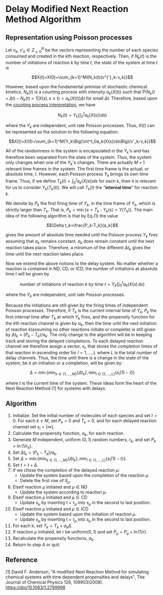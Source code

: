 # Delay Modified Next Reaction Method Algorithm

## Representation using Poisson processes 

Let $v_k$, $v'_k\in Z^N_{\geq 0}$ be the vectors representing the number of each species consumed and created in the *k*th reaction, respectively. Then, if $N_k(t)$ is the number of initiations of reaction $k$ by time $t$, the state of the system at time $t$ is
```math
X(t)=X(0)+\sum_{k=1}^M{N_k(t)(v^{'}_k-v_k)}
```
However, based upon the fundamental premise of stochastic chemical kinetics, $N_k(t)$ is a counting process with intensity $a_k(X(t))$ such that $\text{P}(N_k(t+\Delta t)-N_k(t)=1|X(s),s\leqslant t)=a_k(X(t))\Delta t$ for small $\Delta t$. Therefore, based upon the [counting process interpretation](https://en.wikipedia.org/wiki/Poisson_point_process), we have
```math
N_k(t)=Y_k\Big(\int^t_0a_k(X(s))ds\Big)\tag{1} 
```
where the $Y_k$ are independent, unit rate Poisson processes. Thus, $X(t)$ can be represented as the solution to the following equation:
```math
X(t)=X(0)+\sum_{k=1}^M{Y_k\Big(\int^t_0a_k(X(s))ds\Big)(v'_k-v_k)}
```
All of the randomness in the system is encapsulated in the $Y_k$'s and has therefore been separated from the state of the system. Thus, the system only changes when one of the $Y_k$'s changes. There are actually $M + 1$ relevant time frames in the system. The first time frame is the actual, or absolute time, $t$. However, each Poisson process $Y_k$ brings its own time frame. Thus, if we define $T_k(t)=\int^t_0a_k(X(s))ds$ for each $k$, then it is relevant for us to consider $Y_k(T_k(t))$. We will call $T_k(t)$ the "**internal time**" for reaction $k$.

We denote by $P_k$ the first firing time of $Y_k$, in the time frame of $Y_k$, which is strictly larger than  $T_k$. That is, $P_k=\min \left\{s>T_k:Y_k(s)>Y(T_k)\right\}$. The main idea of the following algorithm is that by Eq.(1) the value
```math
\Delta t_k=\frac{P_k-T_k}{a_k}
```
gives the amount of absolute time needed until the Poisson process $Y_k$ fires assuming that $a_k$ remains constant. $a_k$ does remain constant until the next reaction takes place. Therefore, a minimum of the different $\Delta t_k$ gives the time until the next reaction takes place.

Now we extend the above notions to the delay system. No matter whether a reaction is contained in $\text{ND}$, $\text{CD}$, or $\text{ICD}$, the number of initiations at absolute time $t$ will be given by
```math
\text{number of initiations of reaction } k \text{ by time } t = Y_k\Big(\int_{0}^{t} a_k(X(s)\, \mathrm{d}s\Big)
```
where the $Y_k$ are independent, unit rate Poisson processes.

Because the initiations are still given by the firing times of independent Poisson processes. Therefore, if $T_k$ is the current internal time of $Y_k$, $P_k$ the first internal time after $T_k$ at which $Y_k$ fires, and the propensity function for the $k$th reaction channel is given by $a_k$, then the time until the next initiation of reaction $k$(assuming no other reactions initiate or complete) is still given by $\Delta t_k= (P_k−T_k)/a_k$. The only change to the algorithm will be in keeping track and storing the delayed completions. To each delayed reaction channel we therefore assign a vector, $s_l$, that stores the completion times of that reaction in ascending order for $l=1,\ldots,L$ where $L$ is the total number of delay channels. Thus, the time until there is a change in the state of the system, be it an initiation or a completion, will be given by:
```math
\Delta = \min\{\min_{k\in \{1,\ldots,M\}}\{\Delta t_k\}, \min_{l\in\{1,\ldots,L\}}\{s_l(1) − t\}\}
```
where $t$ is the current time of the system. These ideas form the heart of the Next Reaction Method [1] for systems with delays.

## Algorithm

1. Initialize. Set the initial number of molecules of each species and set $t = 0$. For each $k \leq M$, set $P_k = 0$ and $T_k = 0$, and for each delayed reaction channel set $s_l = [\infty]$.
2. Calculate the propensity function, $a_k$, for each reaction.
3. Generate $M$ independent, uniform $(0,1)$ random numbers, $r_k$, and set $P_k = \ln(1/r_k)$.
4. Set $\Delta t_k = (P_k − T_k)/a_k$.
5. Set $\Delta = \min\{\min_{k\in \{1,\ldots,M\}}\{\Delta t_k\}, \min_{l\in\{1,\ldots,L\}}\{s_l(1) − t\}\}$.
6. Set $t = t + \Delta$.
7. If we chose the completion of the delayed reaction $\mu$:
   - Update the system based upon the completion of the reaction $\mu$.
   - Delete the first row of $S_\mu$.
8. Elseif reaction $\mu$ initiated and $\mu\in \text{ND}$
   - Update the system according to reaction $\mu$.
9. Elseif reaction $\mu$ initiated and $\mu\in \text{CD}$
   - Update $s_\mu$ by inserting $t + \tau_\mu$ into $s_\mu$ in the second to last position.
10. Elseif reaction $\mu$ initiated and $\mu\in \text{ICD}$
    - Update the system based upon the initiation of reaction $\mu$.
    - Update $s_\mu$ by inserting $t + \tau_\mu$ into $s_\mu$ in the second to last position.
11. For each k, set $T_k = T_k + a_k \Delta$.
12. If reaction $\mu$ initiated, let $r$ be uniform$(0,1)$ and set $P_\mu = P_\mu + \ln(1/r)$.
13. Recalculate the propensity functions, $a_k$.
14. Return to step 4 or quit.

## Reference

[1] David F. Anderson, "A modified Next Reaction Method for simulating chemical systems with time dependent propensities and delays", The Journal of Chemical Physics 128, 109903(2008).
[https://doi/10.1063/1.2799998](https://aip.scitation.org/doi/10.1063/1.2799998)